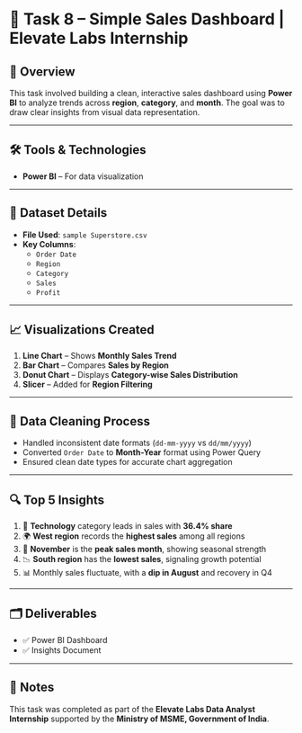 # 🧾 Task 8 – Simple Sales Dashboard | Elevate Labs Internship

## 📌 Overview
This task involved building a clean, interactive sales dashboard using **Power BI** to analyze trends across **region**, **category**, and **month**. The goal was to draw clear insights from visual data representation.

---

## 🛠️ Tools & Technologies
- **Power BI** – For data visualization  

---

## 📑 Dataset Details
- **File Used**: `sample Superstore.csv`
- **Key Columns**:
  - `Order Date`
  - `Region`
  - `Category`
  - `Sales`
  - `Profit`

---

## 📈 Visualizations Created
1. **Line Chart** – Shows **Monthly Sales Trend**
2. **Bar Chart** – Compares **Sales by Region**
3. **Donut Chart** – Displays **Category-wise Sales Distribution**
4. **Slicer** – Added for **Region Filtering**

---

## 🧹 Data Cleaning Process
- Handled inconsistent date formats (`dd-mm-yyyy` vs `dd/mm/yyyy`)
- Converted `Order Date` to **Month-Year** format using Power Query
- Ensured clean date types for accurate chart aggregation

---

## 🔍 Top 5 Insights

1. 🥇 **Technology** category leads in sales with **36.4% share**
2. 🌍 **West region** records the **highest sales** among all regions
3. 📆 **November** is the **peak sales month**, showing seasonal strength
4. 📉 **South region** has the **lowest sales**, signaling growth potential
5. 📊 Monthly sales fluctuate, with a **dip in August** and recovery in Q4

---

## 🗂 Deliverables
- ✅ Power BI Dashboard
- ✅ Insights Document

---

## 📎 Notes
This task was completed as part of the **Elevate Labs Data Analyst Internship** supported by the **Ministry of MSME, Government of India**.

